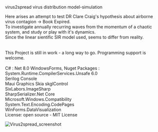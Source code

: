 virus2spread virus distribution model-simulation

Here arises an attempt to test DR Clare Craig's hypothesis about airborne virus contagion -> Book Expired.
<br> 
To investigate annually recurring waves from the momentum of a chaotic system, and study or play with it's dynamics.
<br> 
Since the linear sientific SIR model used, seems to differ from reality.
<br> 
<br> 
<br> 
This Project is still in work - a long way to go. Programming support is welcome.
<br>
<br>
C# : Net 8.0 WindowsForms, Nuget Packages : 
<br> 
System.Runtime.CompilerServices.Unsafe 6.0
<br> 
Serilog Console
<br> 
Maui Graphics Skia skglControl
<br> 
SixLabors.ImageSharp
<br> 
SharpSerializer.Net Core
<br> 
Microsoft.Windows.Compatibility
<br> 
System.Text.Encoding.CodePages
<br> 
WinForms.DataVisualization
<br> 
License: open source - MIT License

![Virus2spread_screenshot](https://github.com/gitfrid/virus2spread/assets/148685307/a2376c66-2d05-4db9-b8b9-2e16b128cf9f)

